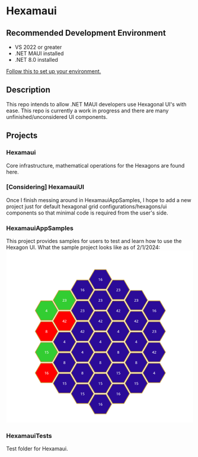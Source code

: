 # Hexamaui

## Recommended Development Environment
* VS 2022 or greater
* .NET MAUI installed
* .NET 8.0 installed

[Follow this to set up your environment.](https://dotnet.microsoft.com/en-us/learn/maui/first-app-tutorial/intro)

## Description
This repo intends to allow .NET MAUI developers use Hexagonal UI's with ease. This repo is currently a work in progress and there are many unfinished/unconsidered UI components. 

## Projects
### Hexamaui
Core infrastructure, mathematical operations for the Hexagons are found here.
### [Considering] HexamauiUI 
Once I finish messing around in HexamauiAppSamples, I hope to add a new project just for default hexagonal grid configurations/hexagons/ui components so that minimal code is required from the user's side. 
### HexamauiAppSamples
This project provides samples for users to test and learn how to use the Hexagon UI.
What the sample project looks like as of 2/1/2024:
![image of hexagons with labels within it](Images/02012024.png)
### HexamauiTests
Test folder for Hexamaui. 
